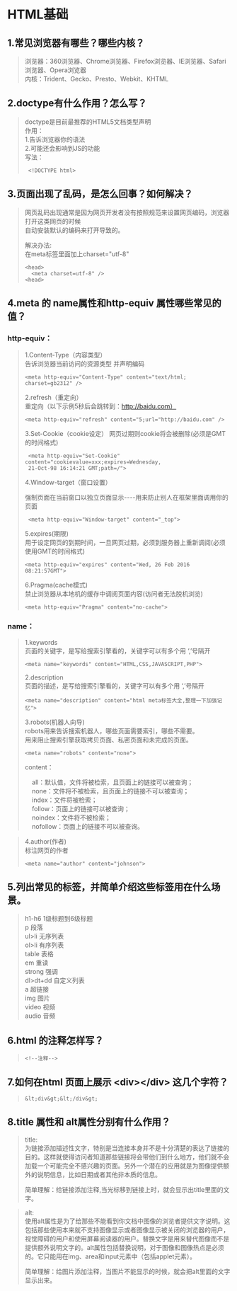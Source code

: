 # HTML基础

## 1.常见浏览器有哪些？哪些内核？

>浏览器：360浏览器、Chrome浏览器、Firefox浏览器、IE浏览器、Safari浏览器、Opera浏览器    
>内核：Trident、Gecko、Presto、Webkit、KHTML     
>
## 2.doctype有什么作用？怎么写？

>doctype是目前最推荐的HTML5文档类型声明  
>作用：   
>1.告诉浏览器你的语法   
>2.可能还会影响到JS的功能   
>写法： 
> 
>      <!DOCTYPE html>  

## 3.页面出现了乱码，是怎么回事？如何解决？   

>网页乱码出现通常是因为网页开发者没有按照规范来设置网页编码，浏览器打开这类网页的时候   
>自动安装默认的编码来打开导致的。
>
>解决办法:  
>在meta标签里面加上charset="utf-8"
>
>     <head>
>       <meta charset=utf-8" />
>     <head>
>

## 4.meta 的 name属性和http-equiv 属性哪些常见的值？

### http-equiv：    
>1.Content-Type（内容类型）  
>告诉浏览器当前访问的资源类型 并声明编码    
>
>     <meta http-equiv="Content-Type" content="text/html; charset=gb2312" /> 
>
>2.refresh（重定向）    
>重定向（以下示例5秒后会跳转到：http://baidu.com）
>
>     <meta http-equiv="refresh" content="5;url="http://baidu.com" />
>
>3.Set-Cookie（cookie设定） 
>网页过期则cookie将会被删除(必须是GMT的时间格式)    
> 
>      <meta http-equiv="Set-Cookie" content="cookievalue=xxx;expires=Wednesday,
>      21-Oct-98 16:14:21 GMT;path=/">
>
>4.Window-target（窗口设置）  
>  
>强制页面在当前窗口以独立页面显示----用来防止别人在框架里面调用你的页面     
>
>      <meta http-equiv="Window-target" content="_top">
>
>5.expires(期限)    
>用于设定网页的到期时间，一旦网页过期，必须到服务器上重新调阅(必须使用GMT的时间格式)
>
>     <meta http-equiv="expires" content="Wed, 26 Feb 2016 08:21:57GMT">
>
>6.Pragma(cache模式)    
>禁止浏览器从本地机的缓存中调阅页面内容(访问者无法脱机浏览)
>
>     <meta http-equiv="Pragma" content="no-cache">

>
>


### name：
>1.keywords     
>页面的关键字，是写给搜索引擎看的，关键字可以有多个用 ‘,’号隔开
>
>     <meta name="keywords" content="HTML,CSS,JAVASCRIPT,PHP">
>   
>2.description      
>页面的描述，是写给搜索引擎看的，关键字可以有多个用 ‘,’号隔开
>
>     <meta name="description" content="html meta标签大全,整理一下加强记忆">
>
>3.robots(机器人向导)   
>robots用来告诉搜索机器人，哪些页面需要索引，哪些不需要。   
>用来阻止搜索引擎获取拷贝页面、私密页面和未完成的页面。
>
>     <meta name="robots" content="none">
>content：      
>
>&nbsp;&nbsp;&nbsp;&nbsp;all：默认值，文件将被检索，且页面上的链接可以被查询；  
>&nbsp;&nbsp;&nbsp;&nbsp;none：文件将不被检索，且页面上的链接不可以被查询；     
>&nbsp;&nbsp;&nbsp;&nbsp;index：文件将被检索；  
>&nbsp;&nbsp;&nbsp;&nbsp;follow：页面上的链接可以被查询；   
>&nbsp;&nbsp;&nbsp;&nbsp;noindex：文件将不被检索；  
>&nbsp;&nbsp;&nbsp;&nbsp;nofollow：页面上的链接不可以被查询。   

>4.author(作者)     
>标注网页的作者
>
>     <meta name="author" content="johnson">
>
>

## 5.列出常见的标签，并简单介绍这些标签用在什么场景。

>h1-h6  1级标题到6级标题     
>p  段落    
>ul>li 无序列表     
>ol>li 有序列表     
>table 表格     
>em 重读        
>strong 强调        
>dl>dt+dd 自定义列表        
>a 超链接       
>img 图片       
>video 视频     
>audio 音频     

## 6.html 的注释怎样写？

>     <!--注释-->
>
>

## 7.如何在html 页面上展示 &lt;div&gt;&lt;/div&gt; 这几个字符？

>     &lt;div&gt;&lt;/div&gt;
>

## 8.title 属性和 alt属性分别有什么作用？

>title:     
>为链接添加描述性文字，特别是当连接本身并不是十分清楚的表达了链接的目的。这样就使得访问者知道那些链接将会带他们到什么地方，他们就不会加载一个可能完全不感兴趣的页面。另外一个潜在的应用就是为图像提供额外的说明信息，比如日期或者其他非本质的信息。
>
>简单理解：给链接添加注释,当光标移到链接上时，就会显示出title里面的文字。

>alt:   
>使用alt属性是为了给那些不能看到你文档中图像的浏览者提供文字说明。这包括那些使用本来就不支持图像显示或者图像显示被关闭的浏览器的用户，视觉障碍的用户和使用屏幕阅读器的用户。替换文字是用来替代图像而不是提供额外说明文字的。alt属性包括替换说明，对于图像和图像热点是必须的。它只能用在img、area和input元素中（包括applet元素）。
>
>简单理解：给图片添加注释，当图片不能显示的时候，就会把alt里面的文字显示出来。

